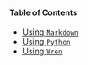 #### Table of Contents

* [Using <code>Markdown</code>](../programming/using-markdown/using-markdown.md)
* [Using <code>Python</code>](../programming/using-python/readme.md)
* [Using <code>Wren</code>](../programming/using-wren/hello-world.md)
